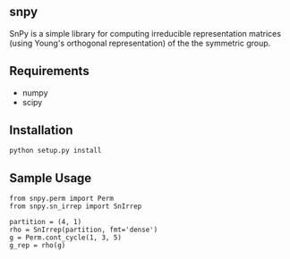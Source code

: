 ## snpy
SnPy is a simple library for computing irreducible representation matrices (using Young's orthogonal representation) of the the symmetric group.

## Requirements
- numpy
- scipy

## Installation
```
python setup.py install
```

## Sample Usage
```
from snpy.perm import Perm
from snpy.sn_irrep import SnIrrep

partition = (4, 1)
rho = SnIrrep(partition, fmt='dense')
g = Perm.cont_cycle(1, 3, 5)
g_rep = rho(g)
```
